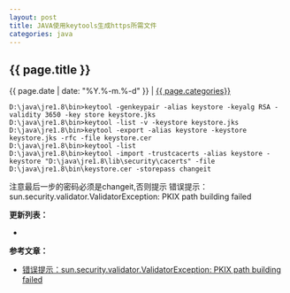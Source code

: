 ```yaml
---
layout: post
title: JAVA使用keytools生成https所需文件
categories: java
---
```


## {{ page.title }}

{{ page.date | date: "%Y.%-m.%-d" }} | <a href="/archive#{{ page.categories }}">{{ page.categories}}</a>

```
D:\java\jre1.8\bin>keytool -genkeypair -alias keystore -keyalg RSA -validity 3650 -key store keystore.jks
D:\java\jre1.8\bin>keytool -list -v -keystore keystore.jks
D:\java\jre1.8\bin>keytool -export -alias keystore -keystore keystore.jks -rfc -file keystore.cer
D:\java\jre1.8\bin>keytool -list
D:\java\jre1.8\bin>keytool -import -trustcacerts -alias keystore -keystore "D:\java\jre1.8\lib\security\cacerts" -file D:\java\jre1.8\bin\keystore.cer -storepass changeit
```

注意最后一步的密码必须是changeit,否则提示
错误提示：sun.security.validator.ValidatorException: PKIX path building failed


**更新列表：**

*



**参考文章：**

* [错误提示：sun.security.validator.ValidatorException: PKIX path building failed][1]


[1]: http://blog.51cto.com/helpdesk/1046442
